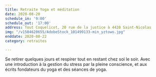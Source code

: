```yaml
---
title: Retraite Yoga et méditation
date: 2020-08-20
schedule_in: '9:00'
schedule_out: '17:00'
address: Tout Coquelicot, 20 rue de la justice à 4420 Saint-Nicolas
img: "/v1584620655/AdobeStock_101499133-min_yztowo.jpg"
enddate: 2020-08-22
category: retraites

---
```

Se retirer quelques jours et respirer tout en restant chez soi le soir. Avec une introduction à la gestion du stress par la pleine conscience, et aux écrits fondateurs du yoga et des séances de yoga.